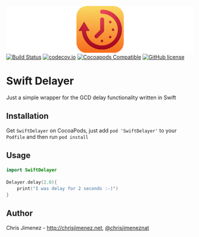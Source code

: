![SwiftDelayer](/Art/swiftDelayerBanner.png)
[![Build Status](https://travis-ci.org/PiXeL16/SwiftDelayer.svg?branch=master)](https://travis-ci.org/PiXeL16/SwiftDelayer/) [![codecov.io](https://codecov.io/github/PiXeL16/SwiftDelayer/coverage.svg?branch=master)](https://codecov.io/github/PiXeL16/SwiftDelayer?branch=master) [![Cocoapods Compatible](https://img.shields.io/cocoapods/v/SwiftDelayer.svg)](https://img.shields.io/cocoapods/v/SwiftDelayer.svg) [![GitHub license](https://img.shields.io/badge/license-MIT-blue.svg)](https://raw.githubusercontent.com/PiXeL16/SwiftDelayer/master/LICENSE)

# Swift Delayer

Just a simple wrapper for the GCD delay functionality written in Swift  

Installation
------
Get `SwiftDelayer` on CocoaPods, just add `pod 'SwiftDelayer'` to your `Podfile` and then run `pod install`

Usage
------
```swift
import SwiftDelayer

Delayer.delay(2.0){
    print("I was delay for 2 seconds :-)")            
}
```

Author
------
Chris Jimenez - http://chrisjimenez.net, [@chrisjimeneznat](http://twitter.com/chrisjimeneznat)
